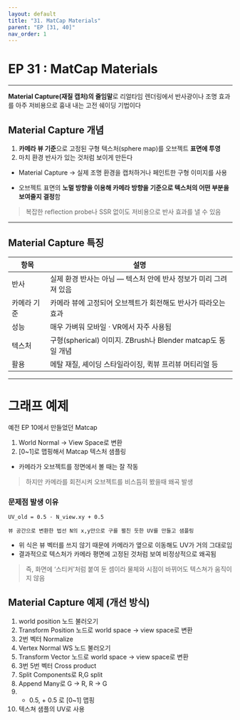 ```yaml
---
layout: default
title: "31. MatCap Materials"
parent: "EP [31, 40]"
nav_order: 1
---
```


# EP 31 : MatCap Materials

---

**Material Capture(재질 캡처)의 줄임말**로 리얼타임 렌더링에서 반사광이나 조명 효과를 아주 저비용으로 흉내 내는 고전 쉐이딩 기법이다

## Material Capture 개념
1. **카메라 뷰 기준**으로 고정된 구형 텍스처(sphere map)를 오브젝트 **표면에 투영**
2. 마치 환경 반사가 있는 것처럼 보이게 만든다

- Material Capture → 실제 조명 환경을 캡처하거나 페인트한 구형 이미지를 사용

- 오브젝트 표면의 **노멀 방향을 이용해 카메라 방향을 기준으로 텍스처의 어떤 부분을 보여줄지 결정**함

> 복잡한 reflection probe나 SSR 없이도 저비용으로 반사 효과를 낼 수 있음

---

## Material Capture 특징

| 항목     | 설명 |
| ---| --- |
| 반사     | 실제 환경 반사는 아님 — 텍스처 안에 반사 정보가 미리 그려져 있음 |
| 카메라 기준 | 카메라 뷰에 고정되어 오브젝트가 회전해도 반사가 따라오는 효과  |
| 성능     | 매우 가벼워 모바일 · VR에서 자주 사용됨 |
| 텍스처    | 구형(spherical) 이미지. ZBrush나 Blender matcap도 동일 개념 |
| 활용     | 메탈 재질, 셰이딩 스타일라이징, 퀵뷰 프리뷰 머티리얼 등 |


---

# 그래프 예제

예전 EP 10에서 만들었던 Matcap

1. World Normal → View Space로 변환
2. [0~1]로 맵핑해서 Matcap 텍스처 샘플링

- 카메라가 오브젝트를 정면에서 볼 때는 잘 작동
> 하지만 카메라를 회전시켜 오브젝트를 비스듬히 봤을때 왜곡 발생


### 문제점 발생 이유
```
UV_old = 0.5 · N_view.xy + 0.5

뷰 공간으로 변환한 법선 N의 x,y만으로 구를 펼친 듯한 UV를 만들고 샘플링
```

- 위 식은 뷰 벡터를 쓰지 않기 때문에 카메라가 옆으로 이동해도 UV가 거의 그대로임
- 결과적으로 텍스처가 카메라 평면에 고정된 것처럼 보여 비정상적으로 왜곡됨

> 즉, 화면에 ‘스티커’처럼 붙여 둔 셈이라 물체와 시점이 바뀌어도 텍스쳐가 움직이지 않음

## Material Capture 예제 (개선 방식)
1. world position 노드 불러오기
2. Transform Position 노드로 world space → view space로 변환
3. 2번 벡터 Normalize
4. Vertex Normal WS 노드 불러오기
5. Transform Vector 노드로 world space → view space로 변환
6. 3번 5번 벡터 Cross product
7. Split Components로 R,G split
8. Append Many로 G → R, R → G
9. * 0.5, + 0.5 로 [0~1] 맵핑
10. 텍스쳐 샘플의 UV로 사용


